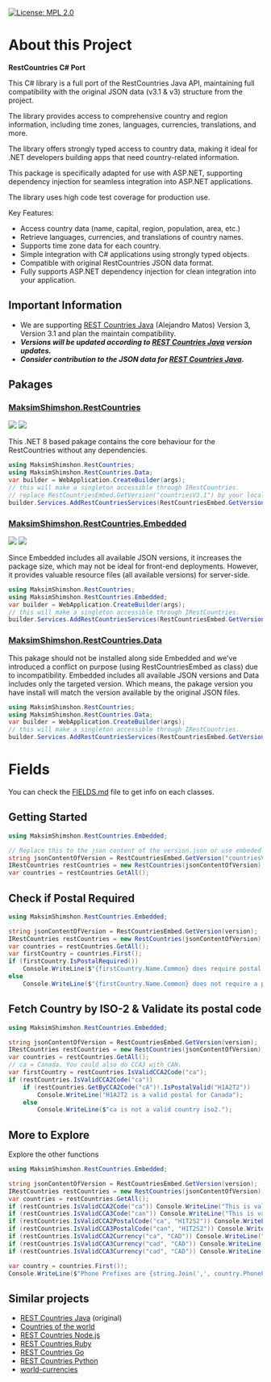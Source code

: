 [![License: MPL 2.0](https://img.shields.io/badge/License-MPL_2.0-brightgreen.svg)](https://opensource.org/licenses/MPL-2.0)




# About this Project

**RestCountries C# Port**  

This C# library is a full port of the RestCountries Java API, maintaining full compatibility with the original JSON data (v3.1 & v3) structure from the project.  

The library provides access to comprehensive country and region information, including time zones, languages, currencies, translations, and more.  

The library offers strongly typed access to country data, making it ideal for .NET developers building apps that need country-related information.  

This package is specifically adapted for use with ASP.NET, supporting dependency injection for seamless integration into ASP.NET applications.  

The library uses high code test coverage for production use.  

Key Features:  
- Access country data (name, capital, region, population, area, etc.)  
- Retrieve languages, currencies, and translations of country names.  
- Supports time zone data for each country.  
- Simple integration with C# applications using strongly typed objects.  
- Compatible with original RestCountries JSON data format.  
- Fully supports ASP.NET dependency injection for clean integration into your application.




## Important Information
* We are supporting [REST Countries Java] (Alejandro Matos) Version 3, Version 3.1 and plan the maintain compatibility.
* ***Versions will be updated according to [REST Countries Java] version updates.***
* ***Consider contribution to the JSON data for [REST Countries Java].***
## Pakages
### [MaksimShimshon.RestCountries](https://www.nuget.org/packages/MaksimShimshon.RestCountries)

[![](https://img.shields.io/nuget/v/MaksimShimshon.RestCountries?label=Latest)](https://www.nuget.org/packages/MaksimShimshon.RestCountries) 
[![](https://img.shields.io/nuget/dt/MaksimShimshon.RestCountries?label=Downloads)](https://www.nuget.org/packages/MaksimShimshon.RestCountries)

This .NET 8 based pakage contains the core behaviour for the RestCountries without any dependencies.
``` cs
using MaksimShimshon.RestCountries;
using MaksimShimshon.RestCountries.Data;
var builder = WebApplication.CreateBuilder(args);
// this will make a singleton accessible through IRestCountries.
// replace RestCountriesEmbed.GetVersion("countriesV3.1") by your local or remote verson.json file.
builder.Services.AddRestCountriesServices(RestCountriesEmbed.GetVersion());
```

### [MaksimShimshon.RestCountries.Embedded](https://www.nuget.org/packages/MaksimShimshon.RestCountries.Embedded)

[![](https://img.shields.io/nuget/v/MaksimShimshon.RestCountries.Embedded?label=Latest)](https://www.nuget.org/packages/MaksimShimshon.RestCountries.Embedded)
[![](https://img.shields.io/nuget/dt/MaksimShimshon.RestCountries?label=Downloads)](https://www.nuget.org/packages/MaksimShimshon.RestCountries)

Since Embedded includes all available JSON versions, it increases the package size, which may not be ideal for front-end deployments. 
However, it provides valuable resource files (all available versions) for server-side.

``` cs
using MaksimShimshon.RestCountries;
using MaksimShimshon.RestCountries.Embedded;
var builder = WebApplication.CreateBuilder(args);
// this will make a singleton accessible through IRestCountries.
builder.Services.AddRestCountriesServices(RestCountriesEmbed.GetVersion("countriesV3.1"));

```
### [MaksimShimshon.RestCountries.Data](https://www.nuget.org/packages/MaksimShimshon.RestCountries.Data)
This pakage should not be installed along side Embedded and we've introduced a conflict on purpose (using RestCountriesEmbed as class) due to incompatibility.
Embedded includes all available JSON versions and Data includes only the targeted version.
Which means, the pakage version you have install will match the version available by the original JSON files.

``` cs
using MaksimShimshon.RestCountries;
using MaksimShimshon.RestCountries.Data;
var builder = WebApplication.CreateBuilder(args);
// this will make a singleton accessible through IRestCountries.
builder.Services.AddRestCountriesServices(RestCountriesEmbed.GetVersion());

```

# Fields
You can check the [FIELDS.md](FIELDS.md) file to get info on each classes.


## Getting Started

``` cs
using MaksimShimshon.RestCountries.Embedded;

// Replace this to the json content of the version.json or use embeded content.
string jsonContentOfVersion = RestCountriesEmbed.GetVersion("countriesV3.1");
IRestCountries restCountries = new RestCountries(jsonContentOfVersion);
var countries = restCountries.GetAll();

```

## Check if Postal Required
``` cs
using MaksimShimshon.RestCountries.Embedded;

string jsonContentOfVersion = RestCountriesEmbed.GetVersion(version);
IRestCountries restCountries = new RestCountries(jsonContentOfVersion);
var countries = restCountries.GetAll();
var firstCountry = countries.First();
if (firstCountry.IsPostalRequired()) 
    Console.WriteLine($"{firstCountry.Name.Common} does require postal of format: {firstCountry.PostalFormat!.Format}");
else
    Console.WriteLine($"{firstCountry.Name.Common} does not require a postal.");

```

## Fetch Country by ISO-2 & Validate its postal code
``` cs
using MaksimShimshon.RestCountries.Embedded;

string jsonContentOfVersion = RestCountriesEmbed.GetVersion(version);
IRestCountries restCountries = new RestCountries(jsonContentOfVersion);
var countries = restCountries.GetAll();
// ca = Canada. You could also do CCA3 with CAN.
var firstCountry = restCountries.IsValidCCA2Code("ca");
if (restCountries.IsValidCCA2Code("ca"))
    if (restCountries.GetByCCA2Code("cA")!.IsPostalValid("H1A2T2")) 
        Console.WriteLine("H1A2T2 is a valid postal for Canada");
    else
        Console.WriteLine($"ca is not a valid country iso2.");

```

## More to Explore
Explore the other functions
``` cs
using MaksimShimshon.RestCountries.Embedded;

string jsonContentOfVersion = RestCountriesEmbed.GetVersion(version);
IRestCountries restCountries = new RestCountries(jsonContentOfVersion);
var countries = restCountries.GetAll();
if (restCountries.IsValidCCA2Code("ca")) Console.WriteLine("This is valid country code.");
if (restCountries.IsValidCCA3Code("can")) Console.WriteLine("This is valid country code.");
if (restCountries.IsValidCCA2PostalCode("ca", "H1T2S2")) Console.WriteLine("This is valid country code and postal.");
if (restCountries.IsValidCCA3PostalCode("can", "H1T2S2")) Console.WriteLine("This is valid country code and postal.");
if (restCountries.IsValidCCA2Currency("ca", "CAD")) Console.WriteLine("CAD is a valid Canadian Currency.");
if (restCountries.IsValidCCA3Currency("cad", "CAD")) Console.WriteLine("CAD is a valid Canadian Currency.");
if (restCountries.IsValidCCA3Currency("cad", "CAD")) Console.WriteLine("CAD is a valid Canadian Currency.");

var country = countries.First()!;
Console.WriteLine($"Phone Prefixes are {string.Join(',', country.PhonePrefixes())}");
```

## Similar projects
* [REST Countries Java] (original)
* [Countries of the world]
* [REST Countries Node.js]
* [REST Countries Ruby]
* [REST Countries Go]
* [REST Countries Python]
* [world-currencies]

[world-currencies]: https://github.com/wiredmax/world-currencies
[REST Countries Java]: https://gitlab.com/restcountries/restcountries
[REST Countries Node.js]: https://github.com/aredo/restcountries
[REST Countries Ruby]: https://github.com/davidesantangelo/restcountry
[REST Countries Go]: https://github.com/alediaferia/gocountries
[REST Countries Python]: https://github.com/SteinRobert/python-restcountries
[Countries of the world]: http://countries.petethompson.net
[Original Project]: https://github.com/apilayer/restcountries/
[donation]: https://www.paypal.me/amatosg/15
[donate]: https://www.paypal.me/amatosg/15
